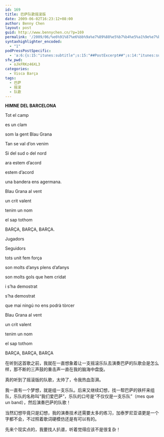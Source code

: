 ```yaml
---
id: 169
title: 巴萨队歌摇滚版
date: 2009-06-02T16:23:12+08:00
author: Benny Chen
layout: post
guid: http://www.bennychen.cn/?p=169
permalink: '/2009/06/%e6%91%87%e6%bb%9a%e7%89%88%e5%b7%b4%e5%a1%9e%e7%bd%97%e9%82%a3%e9%98%9f%e6%ad%8c/'
syntaxhighlighter_encoded:
  - "1"
podPressPostSpecific:
  - 'a:6:{s:15:"itunes:subtitle";s:15:"##PostExcerpt##";s:14:"itunes:summary";s:15:"##PostExcerpt##";s:15:"itunes:keywords";s:17:"##WordPressCats##";s:13:"itunes:author";s:10:"##Global##";s:15:"itunes:explicit";s:2:"No";s:12:"itunes:block";s:2:"No";}'
sfw_pwd:
  - oJkFRKz46XL3
categories:
  - Visca Barça
tags:
  - 巴萨
  - 摇滚
  - 队歌
---
```

**HIMNE DEL BARCELONA** 

Tot el camp

es un clam

som la gent Blau Grana

Tan se val d&#8217;on venim

Si del sud o del nord

ara estem d&#8217;acord

estem d&#8217;acord

una bandera ens agermana.

Blau Grana al vent

un crit valent

tenim un nom

el sap tothom

BARÇA, BARÇA, BARÇA.

Jugadors

Seguidors

tots unit fem força

son molts d&#8217;anys plens d&#8217;afanys

son molts gols que hem cridat

i s&#8217;ha demostrat

s&#8217;ha demostrat

que mai ningú no ens podrà tòrcer

Blau Grana al vent

un crit valent

tenim un nom

el sap tothom

BARÇA, BARÇA, BARÇA

在听到这首歌之前，我就在一直想象着让一支摇滚乐队去演奏巴萨的队歌会是怎么样，那不断的三声鼓的重击声一直在我的脑海中盘旋。

真的听到了摇滚版的队歌，太帅了，令我热血澎湃。

我一直有一个梦想，就是组一支乐队。后来又继续幻想，找一帮巴萨的铁杆来组队，乐队的名称叫“我们爱巴萨”，乐队的口号是“不仅仅是一支乐队”（mes que un band），然后演奏巴萨的队歌！

当然幻想毕竟只是幻想，我的演奏技术还需要太多的练习，加泰罗尼亚语更是一个字都不会，不过照着歌词硬模仿还是有可以有的。

先来个现实点的，我要找人扒谱，听着觉得应该不是很复杂！